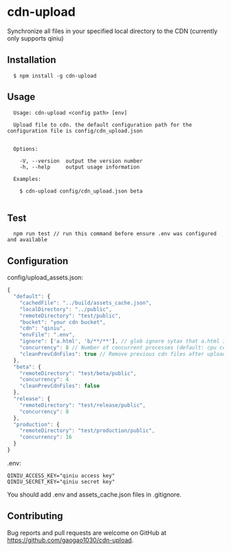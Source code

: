# cdn-upload

Synchronize all files in your specified local directory to the CDN (currently only supports qiniu)

## Installation

```
  $ npm install -g cdn-upload
```

## Usage

```
  Usage: cdn-upload <config path> [env]

  Upload file to cdn. the default configuration path for the configuration file is config/cdn_upload.json


  Options:

    -V, --version  output the version number
    -h, --help     output usage information

  Examples:

    $ cdn-upload config/cdn_upload.json beta
    
```

## Test

```
  npm run test // run this command before ensure .env was configured and available
```

## Configuration

config/upload_assets.json:

```js
{
  "default": {
    "cachedFile": "../build/assets_cache.json",
    "localDirectory": "../public",
    "remoteDirectory": "test/public",
    "bucket": "your cdn bucket",
    "cdn": "qiniu",
    "envFile": ".env",
    "ignore": ['a.html', 'b/**/**'], // glob ignore sytax that a.html is localdirectory/a.html and b/**/** will localdirectory/b/**/**
    "concurrency": 8 // Number of concurrent processes (default: cpu count)
    "cleanPrevCdnFiles": true // Remove previous cdn files after uploaded (Recommended Use this feature. default: true)
  },
  "beta": {
    "remoteDirectory": "test/beta/public",
    "concurrency": 4
    "cleanPrevCdnFiles": false
  },
  "release": {
    "remoteDirectory": "test/release/public",
    "concurrency": 8
  },
  "production": {
    "remoteDirectory": "test/production/public",
    "concurrency": 16
  }
}
```

.env:

```
QINIU_ACCESS_KEY="qiniu access key"
QINIU_SECRET_KEY="qiniu secret key"
```

You should add .env and assets_cache.json files in .gitignore.

## Contributing

Bug reports and pull requests are welcome on GitHub at https://github.com/gaogao1030/cdn-upload.
